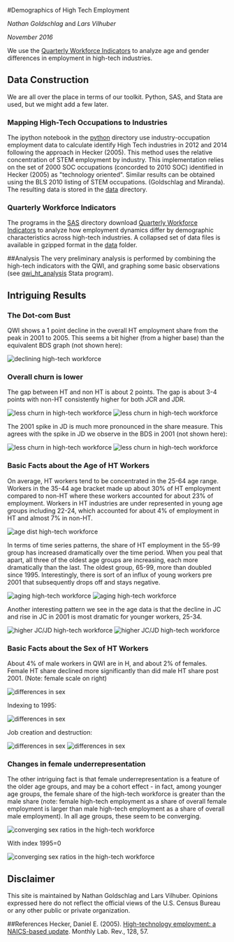 #Demographics of High Tech Employment

*Nathan Goldschlag* and *Lars Vilhuber*

*November 2016*

We use the [Quarterly Workforce Indicators](http://lehd.ces.census.gov/data/#qwi) to analyze age and gender differences in employment in high-tech industries. 

## Data Construction

We are all over the place in terms of our toolkit. Python, SAS, and Stata are used, but we might add a few later.

### Mapping High-Tech Occupations to Industries

The ipython notebook in the [python](python/) directory use industry-occupation employment data to calculate identify High Tech industries in 2012 and 2014 following the approach in Hecker (2005). This method uses the relative concentration of STEM employment by industry. This implementation relies on the set of 2000 SOC occupations (concorded to 2010 SOC) identified in Hecker (2005) as "technology oriented". Similar results can be obtained using the BLS 2010 listing of STEM occupations. (Goldschlag and Miranda). The resulting data is stored in the [data](data/) directory.

### Quarterly Workforce Indicators
The programs in the [SAS](sas/) directory download  [Quarterly Workforce Indicators](http://lehd.ces.census.gov/data/#qwi) to analyze how employment dynamics differ by demographic characteristics across high-tech industries. A collapsed set of data files is available in gzipped format in the [data](data/) folder.

##Analysis
The very preliminary analysis is performed by combining the high-tech indicators with the QWI, and graphing some basic observations (see [qwi_ht_analysis](plots/qwi_ht_analysis.do) Stata program).

## Intriguing Results
### The Dot-com Bust
QWI shows a 1 point decline in the overall HT  employment share from the peak in 2001 to 2005. This seems a bit higher (from a higher base) than the equivalent BDS graph (not shown here):

![declining high-tech workforce](plots/qwiht_ew_eshare.png)

### Overall churn is lower
The gap between HT and non HT is about 2 points. The gap is about 3-4 points with non-HT consistently higher for both JCR and JDR. 

![less churn in high-tech workforce](plots/qwiht_ew_jcr_htvnonht.png)
![less churn in high-tech workforce](plots/qwiht_ew_jdr_htvnonht.png)

The 2001 spike in JD is much more pronounced in the share measure. This agrees with the spike in JD we observe in the BDS in 2001 (not shown here):

![less churn in high-tech workforce](plots/qwiht_ew_jcshare.png)
![less churn in high-tech workforce](plots/qwiht_ew_jdshare.png)

### Basic Facts about the Age of HT Workers
On average, HT workers tend to be concentrated in the 25-64 age range. Workers in the 35-44 age bracket made up about 30% of HT employment compared to non-HT where these workers accounted for about 23% of employment. Workers in HT industries are under represented in young age groups including 22-24, which accounted for about 4% of employment in HT and almost 7% in non-HT.


![age dist high-tech workforce](plots/qwiht_age_edist.png)


In terms of time series patterns, the share of HT employment in the 55-99 group has increased dramatically over the time period. When you peal that apart, all three of the oldest age groups are increasing, each more dramatically than the last. The oldest group, 65-99, more than doubled since 1995. Interestingly, there is sort of an influx of young workers pre 2001 that subsequently drops off and stays negative.

![aging high-tech workforce](plots/qwiht_age_eshare_chg.png)
![aging high-tech workforce](plots/qwiht_age_eshare_chg_allgroups.png)

Another interesting pattern we see in the age data is that the decline in JC and rise in JC in 2001 is most dramatic for younger workers, 25-34. 

![higher JC/JD high-tech workforce](plots/qwiht_age_jcr.png)
![higher JC/JD high-tech workforce](plots/qwiht_age_jdr.png)

### Basic Facts about the Sex of HT Workers
About 4% of male workers in QWI are in H, and about 2% of females. Female HT share declined more significantly than did male HT share post 2001. (Note: female scale on right)

![differences in sex](plots/qwiht_sex_eshare.png)

Indexing to 1995:

![differences in sex](plots/qwiht_sex_eshare_chg.png)

Job creation and destruction:

![differences in sex](plots/qwiht_sex_jcshare_chg.png)
![differences in sex](plots/qwiht_sex_jdshare_chg.png)

### Changes in female underrepresentation
The other intriguing fact is that female underrepresentation is a feature of the older age groups, and may be a cohort effect - in fact, among younger age groups, the female share of the high-tech workforce is greater than the male share (note: female high-tech employment as a share of overall female employment is larger than male high-tech employment as a share of overall male employment). In all age groups, these seem to be converging.

![converging sex ratios in the high-tech workforce](plots/qwiht_agesex_htshare_sexdiff_e.png)

With index 1995=0

![converging sex ratios in the high-tech workforce](plots/qwiht_agesex_htshare_sexdiff_eindx.png)

## Disclaimer
This site is maintained by Nathan Goldschlag and Lars Vilhuber. Opinions expressed here do not reflect the official views of the U.S. Census Bureau or any other public or private organization.

##References
Hecker, Daniel E. (2005). [High-technology employment: a NAICS-based update](http://www.bls.gov/opub/mlr/2005/07/art6full.pdf). Monthly Lab. Rev., 128, 57.

